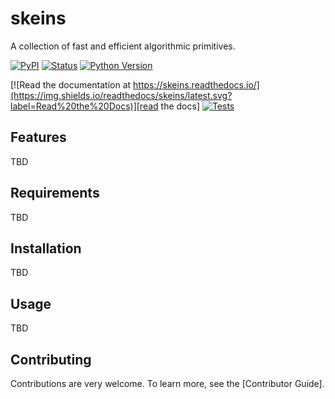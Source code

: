 # skeins

A collection of fast and efficient algorithmic primitives.


[![PyPI](https://img.shields.io/pypi/v/skeins.svg)][pypi_]
[![Status](https://img.shields.io/pypi/status/skeins.svg)][status]
[![Python Version](https://img.shields.io/pypi/pyversions/skeins)][python version]

[![Read the documentation at https://skeins.readthedocs.io/](https://img.shields.io/readthedocs/skeins/latest.svg?label=Read%20the%20Docs)][read the docs]
[![Tests](https://github.com/b-akshay/skeins/workflows/Tests/badge.svg)][tests]

[pypi_]: https://pypi.org/project/skeins/
[status]: https://pypi.org/project/skeins/
[python version]: https://pypi.org/project/skeins
[read the docs]: https://skeins.readthedocs.io/
[tests]: https://github.com/b-akshay/skeins/actions?workflow=Tests


## Features

TBD

<!-- This package provides interfaces to a range of graph tasks, aiming to be: 

- **Simple** - minimal dependencies (just numpy, scipy) and lines of code
- **Fast** - especially on kNN graphs (efficient representations of manifolds). Ability to operate on graphs with 1 million nodes on a laptop. Linear algebra routines ensure scaling beyond this
- **Complete** - well-documented and tested, with usage examples on biochem and other datasets
- **Flexible** - focus on versatility of function (a range of graph tasks, and works on all graph inputs) and extensibility

Many features grew out of me wanting to use an efficient algorithm in the literature, and not finding a good implementation on the Python stack satisfying the above. -->






## Requirements

TBD

## Installation

TBD
<!-- You can install _skeins_ via [pip] from [PyPI]:

```console
$ pip install skeins
``` -->

## Usage

TBD


## Contributing

Contributions are very welcome.
To learn more, see the [Contributor Guide].


<!--
## Credits

This project was generated from [@cjolowicz]'s [Hypermodern Python Cookiecutter] template.

[@cjolowicz]: https://github.com/cjolowicz
[pypi]: https://pypi.org/
[hypermodern python cookiecutter]: https://github.com/cjolowicz/cookiecutter-hypermodern-python
[file an issue]: https://github.com/b-akshay/skeins/issues
[pip]: https://pip.pypa.io/

# github-only

[license]: https://github.com/b-akshay/skeins/blob/main/LICENSE
[contributor guide]: https://github.com/b-akshay/skeins/blob/main/CONTRIBUTING.md
[command-line reference]: https://skeins.readthedocs.io/en/latest/usage.html
-->